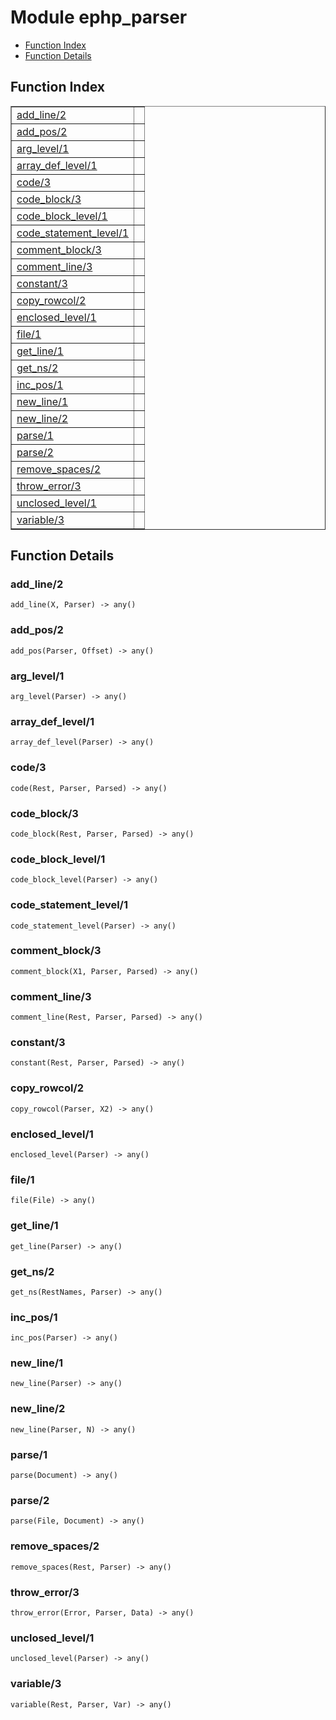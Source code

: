 

# Module ephp_parser #
* [Function Index](#index)
* [Function Details](#functions)

<a name="index"></a>

## Function Index ##


<table width="100%" border="1" cellspacing="0" cellpadding="2" summary="function index"><tr><td valign="top"><a href="#add_line-2">add_line/2</a></td><td></td></tr><tr><td valign="top"><a href="#add_pos-2">add_pos/2</a></td><td></td></tr><tr><td valign="top"><a href="#arg_level-1">arg_level/1</a></td><td></td></tr><tr><td valign="top"><a href="#array_def_level-1">array_def_level/1</a></td><td></td></tr><tr><td valign="top"><a href="#code-3">code/3</a></td><td></td></tr><tr><td valign="top"><a href="#code_block-3">code_block/3</a></td><td></td></tr><tr><td valign="top"><a href="#code_block_level-1">code_block_level/1</a></td><td></td></tr><tr><td valign="top"><a href="#code_statement_level-1">code_statement_level/1</a></td><td></td></tr><tr><td valign="top"><a href="#comment_block-3">comment_block/3</a></td><td></td></tr><tr><td valign="top"><a href="#comment_line-3">comment_line/3</a></td><td></td></tr><tr><td valign="top"><a href="#constant-3">constant/3</a></td><td></td></tr><tr><td valign="top"><a href="#copy_rowcol-2">copy_rowcol/2</a></td><td></td></tr><tr><td valign="top"><a href="#enclosed_level-1">enclosed_level/1</a></td><td></td></tr><tr><td valign="top"><a href="#file-1">file/1</a></td><td></td></tr><tr><td valign="top"><a href="#get_line-1">get_line/1</a></td><td></td></tr><tr><td valign="top"><a href="#get_ns-2">get_ns/2</a></td><td></td></tr><tr><td valign="top"><a href="#inc_pos-1">inc_pos/1</a></td><td></td></tr><tr><td valign="top"><a href="#new_line-1">new_line/1</a></td><td></td></tr><tr><td valign="top"><a href="#new_line-2">new_line/2</a></td><td></td></tr><tr><td valign="top"><a href="#parse-1">parse/1</a></td><td></td></tr><tr><td valign="top"><a href="#parse-2">parse/2</a></td><td></td></tr><tr><td valign="top"><a href="#remove_spaces-2">remove_spaces/2</a></td><td></td></tr><tr><td valign="top"><a href="#throw_error-3">throw_error/3</a></td><td></td></tr><tr><td valign="top"><a href="#unclosed_level-1">unclosed_level/1</a></td><td></td></tr><tr><td valign="top"><a href="#variable-3">variable/3</a></td><td></td></tr></table>


<a name="functions"></a>

## Function Details ##

<a name="add_line-2"></a>

### add_line/2 ###

`add_line(X, Parser) -> any()`

<a name="add_pos-2"></a>

### add_pos/2 ###

`add_pos(Parser, Offset) -> any()`

<a name="arg_level-1"></a>

### arg_level/1 ###

`arg_level(Parser) -> any()`

<a name="array_def_level-1"></a>

### array_def_level/1 ###

`array_def_level(Parser) -> any()`

<a name="code-3"></a>

### code/3 ###

`code(Rest, Parser, Parsed) -> any()`

<a name="code_block-3"></a>

### code_block/3 ###

`code_block(Rest, Parser, Parsed) -> any()`

<a name="code_block_level-1"></a>

### code_block_level/1 ###

`code_block_level(Parser) -> any()`

<a name="code_statement_level-1"></a>

### code_statement_level/1 ###

`code_statement_level(Parser) -> any()`

<a name="comment_block-3"></a>

### comment_block/3 ###

`comment_block(X1, Parser, Parsed) -> any()`

<a name="comment_line-3"></a>

### comment_line/3 ###

`comment_line(Rest, Parser, Parsed) -> any()`

<a name="constant-3"></a>

### constant/3 ###

`constant(Rest, Parser, Parsed) -> any()`

<a name="copy_rowcol-2"></a>

### copy_rowcol/2 ###

`copy_rowcol(Parser, X2) -> any()`

<a name="enclosed_level-1"></a>

### enclosed_level/1 ###

`enclosed_level(Parser) -> any()`

<a name="file-1"></a>

### file/1 ###

`file(File) -> any()`

<a name="get_line-1"></a>

### get_line/1 ###

`get_line(Parser) -> any()`

<a name="get_ns-2"></a>

### get_ns/2 ###

`get_ns(RestNames, Parser) -> any()`

<a name="inc_pos-1"></a>

### inc_pos/1 ###

`inc_pos(Parser) -> any()`

<a name="new_line-1"></a>

### new_line/1 ###

`new_line(Parser) -> any()`

<a name="new_line-2"></a>

### new_line/2 ###

`new_line(Parser, N) -> any()`

<a name="parse-1"></a>

### parse/1 ###

`parse(Document) -> any()`

<a name="parse-2"></a>

### parse/2 ###

`parse(File, Document) -> any()`

<a name="remove_spaces-2"></a>

### remove_spaces/2 ###

`remove_spaces(Rest, Parser) -> any()`

<a name="throw_error-3"></a>

### throw_error/3 ###

`throw_error(Error, Parser, Data) -> any()`

<a name="unclosed_level-1"></a>

### unclosed_level/1 ###

`unclosed_level(Parser) -> any()`

<a name="variable-3"></a>

### variable/3 ###

`variable(Rest, Parser, Var) -> any()`

